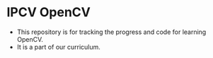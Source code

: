 # IPCV OpenCV
- This repository is for tracking the progress and code for learning OpenCV. 
- It is a part of our curriculum.
